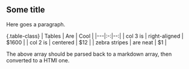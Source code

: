 ## Some title

Here goes a paragraph.

{.table-class}
| Tables | Are | Cool |
|---|:-:|--:|
| col 3 is | right-aligned | $1600 |
| col 2 is | centered | $12 |
| zebra stripes | are neat | $1 |

The above array should be parsed back to a markdown array, then converted to a HTMl one.
